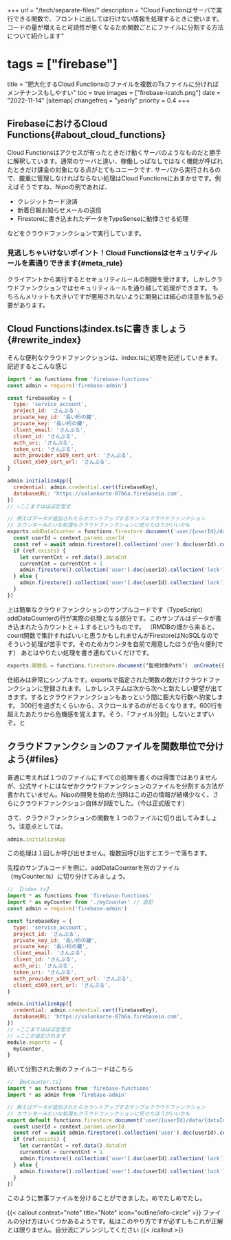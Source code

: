 +++
url = "/tech/separate-files/"
description = "Cloud Functionはサーバで実行できる関数で、フロントに出しては行けない情報を処理するときに使います。コードの量が増えると可読性が悪くなるため関数ごとにファイルに分割する方法について紹介します"
# tags = ["firebase"]
title = "肥大化するCloud Functionsのファイルを複数のTsファイルに分ければメンテナンスもしやすい"
toc = true
images = ["firebase-icatch.png"]
date = "2022-11-14"
[sitemap]
  changefreq = "yearly"
  priority = 0.4
+++

## FirebaseにおけるCloud Functions{#about_cloud_functions}

Cloud Functionsはアクセスが有ったときだけ動くサーバのようなものだと勝手に解釈しています。通常のサーバと違い、稼働しっぱなしではなく機能が呼ばれたときだけ課金の対象になる点がとてもユニークです.
サーバから実行されるので、厳重に管理しなければならない処理はCloud Functionsにおまかせです。例えばそうですね、Nipoの例であれば、

- クレジットカード決済
- 新着日報お知らせメールの送信
- Firestoreに書き込まれたデータをTypeSenseに動悸させる処理

などをクラウドファンクションで実行しています。

### 見逃しちゃいけないポイント！Cloud Functionsはセキュリティルールを素通りできます{#meta_rule}

クライアントから実行するとセキュリティルールの制限を受けます。しかしクラウドファンクションではセキュリティルールを通り越して処理ができます。
もちろんメリットも大きいですが悪用されないように開発には細心の注意を払う必要があります。

## Cloud Functionsはindex.tsに書きましょう{#rewrite_index}

そんな便利なクラウドファンクションは、index.tsに処理を記述していきます。記述するとこんな感じ

```javascript
import * as functions from 'firebase-functions'
const admin = require('firebase-admin')

const firebaseKey = {
  type: 'service_account',
  project_id: 'さんぷる',
  private_key_id: '長い桁の鍵',
  private_key: '長い桁の鍵',
  client_email: 'さんぷる',
  client_id: 'さんぷる',
  auth_uri: 'さんぷる',
  token_uri: 'さんぷる',
  auth_provider_x509_cert_url: 'さんぷる',
  client_x509_cert_url: 'さんぷる',
}

admin.initializeApp({
  credential: admin.credential.cert(firebaseKey),
  databaseURL: 'https://salonkarte-87b6a.firebaseio.com',
})
// ↑ここまではほぼ定型文

// 例えばデータが追加されたらカウントアップするサンプルクラウドファンクション
// カウンターみたいな処理もクラウドファンクションに任せたほうがいいかも
exports.addDataCounter = functions.firestore.document('user/{userId}/data/{dataId}').onCreate(async (snap, context) => {
  const userId = context.params.userId
  const ref = await admin.firestore().collection('user').doc(userId).collection('lock').doc('state').get()
  if (ref.exists) {
    let currentCnt = ref.data().dataCnt
    currentCnt = currentCnt + 1
    admin.firestore().collection('user').doc(userId).collection('lock').doc('state').update({ dataCnt: currentCnt })
  } else {
    admin.firestore().collection('user').doc(userId).collection('lock').doc('state').set({ dataCnt: 1 })
  }
})
```

上は簡単なクラウドファンクションのサンプルコードです（TypeScript）
addDataCounterの行が実際の処理となる部分です。このサンプルはデータが書き込まれたらカウントと＋１するというものです。
（RMDBの畑から来ると、count関数で集計すればいいと思うかもしれませんがFirestoreはNoSQLなのでそういう処理が苦手です。そのためカウンタを自前で用意したほうが色々便利です）
あとはやりたい処理を書き連ねていくだけです。

```javascript
exports.関数名 = functions.firestore.document(‘監視対象Path’) .onCreate({ 処理 });
```

仕組みは非常にシンプルです。exportsで指定された関数の数だけクラウドファンクションに登録されます。しかしシステムは次から次へと新たしい要望が出てきます。するとクラウドファンクションもあっという間に膨大な行数へ豹変します。
300行を過ぎたくらいから、スクロールするのがだるくなります。600行を超えたあたりから危機感を覚えます。そう、「ファイル分割」しないとまずいぞ。と

## クラウドファンクションのファイルを関数単位で分けよう{#files}

普通に考えれば１つのファイルにすべての処理を書くのは得策ではありませんが、公式サイトにはなぜかクラウドファンクションのファイルを分割する方法が書かれていません。Nipoの開発を始めた当時はこの辺の情報が結構少なく、さらにクラウドファンクション自体がβ版でした。（今は正式版です）

さて、クラウドファンクションの関数を１つのファイルに切り出してみましょう。注意点としては、

```javascript
admin.initializeApp
```

この処理は１回しか呼び出せません。複数回呼び出すとエラーで落ちます。

先程のサンプルコードを例に、addDataCounterを別のファイル（myCounter.ts）に切り分けてみましょう。

```javascript
// 【index.ts】
import * as functions from 'firebase-functions'
import * as myCounter from './myCounter' // 追記
const admin = require('firebase-admin')

const firebaseKey = {
  type: 'service_account',
  project_id: 'さんぷる',
  private_key_id: '長い桁の鍵',
  private_key: '長い桁の鍵',
  client_email: 'さんぷる',
  client_id: 'さんぷる',
  auth_uri: 'さんぷる',
  token_uri: 'さんぷる',
  auth_provider_x509_cert_url: 'さんぷる',
  client_x509_cert_url: 'さんぷる',
}

admin.initializeApp({
  credential: admin.credential.cert(firebaseKey),
  databaseURL: 'https://salonkarte-87b6a.firebaseio.com',
})
// ↑ここまではほぼ定型文
// ↓ここが追記されます
module.exports = {
  myCounter,
}
```

続いて分割された側のファイルコードはこちら

```javascript
// 【myCounter.ts】
import * as functions from 'firebase-functions'
import * as admin from 'firebase-admin'

// 例えばデータが追加されたらカウントアップするサンプルクラウドファンクション
// カウンターみたいな処理もクラウドファンクションに任せたほうがいいかも
export default functions.firestore.document('user/{userId}/data/{dataId}').onCreate(async (snap, context) => {
  const userId = context.params.userId
  const ref = await admin.firestore().collection('user').doc(userId).collection('lock').doc('state').get()
  if (ref.exists) {
    let currentCnt = ref.data().dataCnt
    currentCnt = currentCnt + 1
    admin.firestore().collection('user').doc(userId).collection('lock').doc('state').update({ dataCnt: currentCnt })
  } else {
    admin.firestore().collection('user').doc(userId).collection('lock').doc('state').set({ dataCnt: 1 })
  }
})
```

このように無事ファイルを分けることができました。めでたしめでたし。

{{< callout context="note" title="Note" icon="outline/info-circle" >}}
ファイルの分け方はいくつかあるようです。私はこのやり方ですが必ずしもこれが正解とは限りません。自分流にアレンジしてください
{{< /callout >}}
